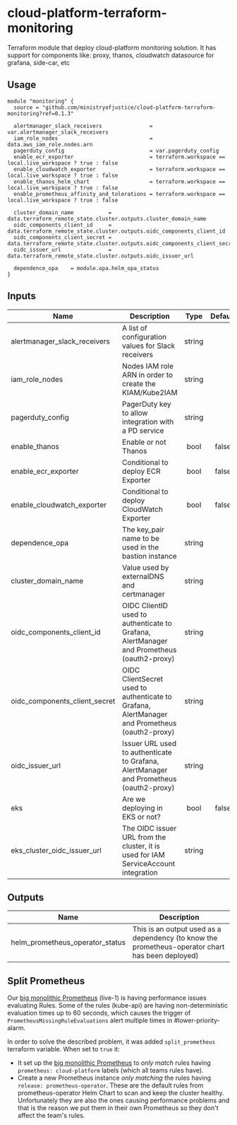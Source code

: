 # cloud-platform-terraform-monitoring

Terraform module that deploy cloud-platform monitoring solution. It has support for components like: proxy, thanos, cloudwatch datasource for grafana, side-car, etc

## Usage

```hcl
module "monitoring" {
  source = "github.com/ministryofjustice/cloud-platform-terraform-monitoring?ref=0.1.3"

  alertmanager_slack_receivers               = var.alertmanager_slack_receivers
  iam_role_nodes                             = data.aws_iam_role.nodes.arn
  pagerduty_config                           = var.pagerduty_config
  enable_ecr_exporter                        = terraform.workspace == local.live_workspace ? true : false
  enable_cloudwatch_exporter                 = terraform.workspace == local.live_workspace ? true : false
  enable_thanos_helm_chart                   = terraform.workspace == local.live_workspace ? true : false
  enable_prometheus_affinity_and_tolerations = terraform.workspace == local.live_workspace ? true : false
  
  cluster_domain_name           = data.terraform_remote_state.cluster.outputs.cluster_domain_name
  oidc_components_client_id     = data.terraform_remote_state.cluster.outputs.oidc_components_client_id
  oidc_components_client_secret = data.terraform_remote_state.cluster.outputs.oidc_components_client_secret
  oidc_issuer_url               = data.terraform_remote_state.cluster.outputs.oidc_issuer_url

  dependence_opa    = module.opa.helm_opa_status
}
```

## Inputs

| Name                         | Description         | Type | Default | Required |
|------------------------------|---------------------|:----:|:-------:|:--------:|
| alertmanager_slack_receivers | A list of configuration values for Slack receivers      | string |  | yes |
| iam_role_nodes               | Nodes IAM role ARN in order to create the KIAM/Kube2IAM | string | | yes |
| pagerduty_config             | PagerDuty key to allow integration with a PD service    | string | | yes |
| enable_thanos                | Enable or not Thanos                                    | bool   | false | no |
| enable_ecr_exporter          | Conditional to deploy ECR Exporter                      | bool   | false | no |
| enable_cloudwatch_exporter   | Conditional to deploy CloudWatch Exporter               | bool   | false | no |
| dependence_opa               | The key_pair name to be used in the bastion instance    | string | | yes |
| cluster_domain_name          | Value used by externalDNS and certmanager               | string | | yes |
| oidc_components_client_id    | OIDC ClientID used to authenticate to Grafana, AlertManager and Prometheus (oauth2-proxy) | string | | yes |
| oidc_components_client_secret | OIDC ClientSecret used to authenticate to Grafana, AlertManager and Prometheus (oauth2-proxy) | string | | yes |
| oidc_issuer_url              | Issuer URL used to authenticate to Grafana, AlertManager and Prometheus (oauth2-proxy) | string | | yes |
| eks                          | Are we deploying in EKS or not?                                                       | bool     | false   | no |
| eks_cluster_oidc_issuer_url  | The OIDC issuer URL from the cluster, it is used for IAM ServiceAccount integration   | string     |  | no |

## Outputs

| Name | Description |
|------|-------------|
| helm_prometheus_operator_status | This is an output used as a dependency (to know the prometheus-operator chart has been deployed) |

## Split Prometheus

Our [big monolithic Prometheus](https://prometheus.cloud-platform.service.justice.gov.uk) (live-1) is having performance issues evaluating Rules. Some of the rules (kube-api) are having non-deterministic evaluation times up to 60 seconds, which causes the trigger of `PrometheusMissingRuleEvaluations` alert multiple times in #lower-priority-alarm.

In order to solve the described problem, it was added `split_prometheus` terraform variable. When set to `true` it:
- It set up the [big monolithic Prometheus](https://prometheus.cloud-platform.service.justice.gov.uk) to *only match* rules having `prometheus: cloud-platform` labels (which all teams rules have).
- Create a new Prometheus instance *only matching* the rules having `release: prometheus-operator`. These are the default rules from prometheus-operator Helm Chart to scan and keep the cluster healthy. Unfortunately they are also the ones causing performance problems and that is the reason we put them in their own Prometheus so they don't affect the team's rules.

